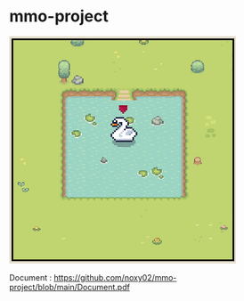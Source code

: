 # mmo-project
![alt text](https://github.com/noxy02/mmo-project/blob/main/thumbnails.png?raw=true)

Document : https://github.com/noxy02/mmo-project/blob/main/Document.pdf
